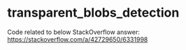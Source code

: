 # transparent_blobs_detection

Code related to below StackOverflow answer:
https://stackoverflow.com/a/42729650/6331998